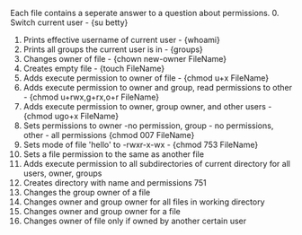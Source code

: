 Each file contains a seperate answer to a question about permissions.
0. Switch current user - {su betty}
1. Prints effective username of current user - {whoami}
2. Prints all groups the current user is in - {groups}
3. Changes owner of file - {chown new-owner FileName}
4. Creates empty file - {touch FileName}
5. Adds execute permission to owner of file - {chmod u+x FileName}
6. Adds execute permission to owner and group, read permissions to other - {chmod u+rwx,g+rx,o+r FileName} 
7. Adds execute permission to owner, group owner, and other users - {chmod ugo+x FileName}
8. Sets permissions to owner -no permission, group - no permissions, other - all permissions {chmod 007 FileName}
9. Sets mode of file 'hello' to -rwxr-x-wx - {chmod 753 FileName}
10. Sets a file permission to the same as another file
11. Adds execute permission to all subdirectories of current directory for all users, owner, groups
12. Creates directory with name and permissions 751
13. Changes the group owner of a file
14. Changes owner and group owner for all files in working directory
15. Changes owner and group owner for a file
16. Changes owner of file only if owned by another certain user

